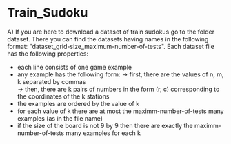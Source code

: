 # Train_Sudoku

A) If you are here to download a dataset of train sudokus go to the folder dataset. There you can find the datasets having names in the following format: "dataset_grid-size_maximum-number-of-tests".  Each dataset file has the following properties:
  - each line consists of one game example
  - any example has the following form: 
        -> first, there are the values of n, m, k separated by commas  
        -> then, there are k pairs of numbers in the form (r, c) corresponding to the coordinates of the k stations
  - the examples are ordered by the value of k
  - for each value of k there are at most the maximm-number-of-tests many examples (as in the file name)
  - if the size of the board is not 9 by 9 then there are exactly the maximm-number-of-tests many examples for each k


